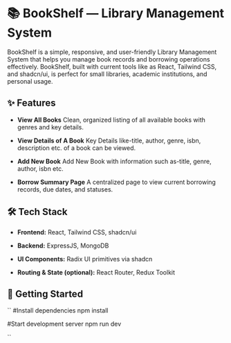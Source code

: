 # 📚 BookShelf — Library Management System

BookShelf is a simple, responsive, and user-friendly Library Management System that helps you manage book records and borrowing operations effectively. BookShelf, built with current tools like as React, Tailwind CSS, and shadcn/ui, is perfect for small libraries, academic institutions, and personal usage.

## ✨ Features

- **View All Books**
  Clean, organized listing of all available books with genres and key details.

- **View Details of A Book**
  Key Details like-title, author, genre, isbn, description etc. of a book can be viewed.

- **Add New Book**
  Add New Book with information such as-title, genre, author, isbn etc.

- **Borrow Summary Page**
  A centralized page to view current borrowing records, due dates, and statuses.

## 🛠️ Tech Stack

- **Frontend:** React, Tailwind CSS, shadcn/ui

- **Backend:** ExpressJS, MongoDB

- **UI Components:** Radix UI primitives via shadcn

- **Routing & State (optional):** React Router, Redux Toolkit

## 🧪 Getting Started

``
#Install dependencies
npm install

#Start development server
npm run dev

``
